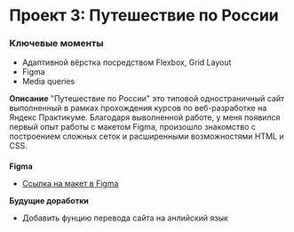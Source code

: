 # Проект 3: Путешествие по России

### Ключевые моменты
* Адаптивной вёрстка посредством Flexbox, Grid Layout
* Figma
* Media queries

**Описание**
"Путешествие по России" это типовой одностраничный сайт выполненный в рамках прохождения курсов по веб-разработке
на Яндекс Практикуме. Благодаря выволненной работе, у меня появился первый опыт работы с макетом Figma, произошло 
знакомство с построением сложных сеток и расширенными возможностями HTML и CSS.  

####

**Figma**

* [Ссылка на макет в Figma](https://www.figma.com/file/OyRWEjU6wBwRe1hapzQoLx/Sprint-3%3A-Russia-%2F-desktop-%2B-mobile?node-id=28503%3A0)

**Будущие доработки**
* Добавить фунцию перевода сайта на анлийский язык



